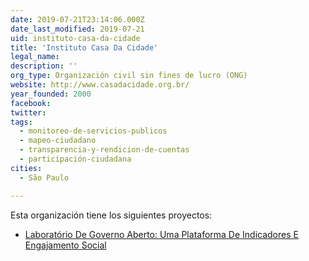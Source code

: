 ```yaml
---
date: 2019-07-21T23:14:06.000Z
date_last_modified: 2019-07-21
uid: instituto-casa-da-cidade
title: 'Instituto Casa Da Cidade'
legal_name: 
description: ''
org_type: Organización civil sin fines de lucro (ONG)
website: http://www.casadacidade.org.br/
year_founded: 2000
facebook: 
twitter: 
tags:
  - monitoreo-de-servicios-publicos
  - mapeo-ciudadano
  - transparencia-y-rendicion-de-cuentas
  - participación-ciudadana
cities: 
  - São Paulo

---
```


Esta organización tiene los siguientes proyectos:

- [Laboratório De Governo Aberto: Uma Plataforma De Indicadores E Engajamento Social](/proyectos/laboratorio-de-governo-aberto-uma-plataforma-de-indicadores-e-engajamento-social)

